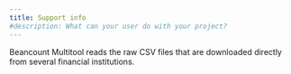 ```yaml
---
title: Support info
#description: What can your user do with your project?
---
```


Beancount Multitool reads the raw CSV files that are downloaded directly from several financial institutions.
